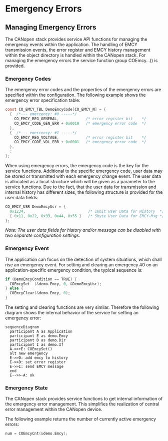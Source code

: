 # Emergency Errors

## Managing Emergency Errors

The CANopen stack provides service API functions for managing the emergency events within the application. The handling of EMCY transmission events, the error register and EMCY history management within the object directory is handled within the CANopen stack. For managing the emergency errors the service function group COEmcy…() is provided.


### Emergency Codes

The emergency error codes and the properties of the emergency errors are specified within the configuration. The following example shows the emergency error specification table:

```c
const CO_EMCY_TBL DemoEmcyCode[CO_EMCY_N] = {
  {  /*--- emercency: #0 -----*/
    CO_EMCY_REG_GENERAL,            /* error register bit    */
    CO_EMCY_CODE_GEN_ERR + 0x0010   /* emergency error code  */
  },
  {  /*--- emercency: #1 -----*/
    CO_EMCY_REG_VOLTAGE,            /* error register bit    */
    CO_EMCY_CODE_VOL_ERR + 0x0001   /* emergency error code  */
  },
  :
};
```

When using emergency errors, the emergency code is the key for the service functions. Additional to the specific emergency code, user data may be stored or transmitted with each emergency change event. The user data is allocated as a local structure which will be given as a parameter to the service functions. Due to the fact, that the user data for transmission and internal history has different sizes, the following structure is provided for the user data fields:

```c
CO_EMCY_USR DemoEmcyUsr = {
  0x1234,                            /* 16bit User Data for History  */
  { 0x11, 0x22, 0x33, 0x44, 0x55 }   /* 5byte User Data for EMCY-Msg */
};
```

*Note: The user data fields for history and/or message can be disabled with two separate configuration settings.*


### Emergency Event

The application can focus on the detection of system situations, which shall rise an emergency event. For setting and clearing an emergency #0 on an application-specific emergency condition, the typical sequence is:

```c
if (DemoEmcyCondition == TRUE) {
  COEmcySet  (&demo.Emcy, 0, &DemoEmcyUsr);
} else {
  COEmcyClear(&demo.Emcy, 0);
}
```

The setting and clearing functions are very similar. Therefore the following diagram shows the internal behavior of the service for setting an emergency error:

```mermaid
sequenceDiagram
  participant A as Application
  participant E as demo.Emcy
  participant D as demo.Dir
  participant I as demo.If
  A->>+E: COEmcySet()
  alt new emergency
  E->>D: add emcy to history
  E->>D: set error register
  E->>I: send EMCY message
  end
  E-->>-A: ok
```


### Emergency State

The CANopen stack provides service functions to get internal information of the emergency error management. This simplifies the realization of central error management within the CANopen device.

The following example returns the number of currently active emergency errors:

```c
num = COEmcyCnt(&demo.Emcy);
```
